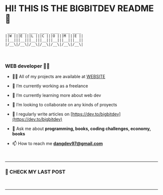 # HI! THIS IS THE BIGBITDEV README👋
```
 ____ ____ ____ ____ ____ ____ ____ 
||W |||E |||L |||C |||O |||M |||E ||
||__|||__|||__|||__|||__|||__|||__||
|/__\|/__\|/__\|/__\|/__\|/__\|/__\|

```
<br/>

### WEB developer  🧑‍💻 
- 👨‍💻 All of my projects are available at [WEBSITE][website]

- 🔭 I’m currently working as a freelance

- 🧠 I’m currently learning more about web dev

- 👯 I’m looking to collaborate on any kinds of proyects

- 📝 I regularly write articles on [https://dev.to/bigbitdev](https://dev.to/bigbitdev)

- 💬 Ask me about **programming, books, coding challenges, economy, books**

- 📫 How to reach me **dangdev97@gmail.com**

<br/>

--- 
### 📰 CHECK MY LAST POST 
<!-- BLOG-POST-LIST:START -->
<!-- BLOG-POST-LIST:END -->
<br/>

---

















<!-- Links zone -->
[website]: https://nft-card-bigbitdev97.netlify.app/
